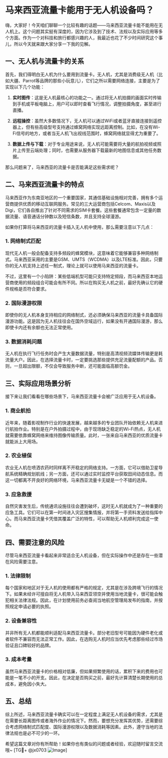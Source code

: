 # 马来西亚流量卡能用于无人机设备吗？

嗨，大家好！今天咱们聊聊一个比较有趣的话题——马来西亚流量卡能不能用在无人机上。这个问题其实挺有深度的，因为它涉及到了技术、法规以及实际应用等多个方面。作为一个对科技和旅行都感兴趣的人，我最近也花了不少时间研究这个事儿，所以今天就来跟大家分享一下我的见解。

## 一、无人机与流量卡的关系

首先，我们得明白无人机为什么要用到流量卡。无人机，尤其是消费级无人机（比如大疆、Parrot等品牌的那些小玩意儿），它们之所以需要网络连接，主要是为了实现以下几个功能：

1. **实时图传**：这是无人机最核心的功能之一。通过将无人机拍摄的画面实时传输到手机或平板电脑上，用户可以即时查看飞行情况，调整拍摄角度，甚至进行直播。
   
2. **远程操控**：虽然大多数情况下，无人机可以通过WiFi或者蓝牙直接连接到遥控器上，但有些高级型号支持通过蜂窝网络实现远距离控制。比如，在没有Wi-Fi信号的地方，或者当无人机飞出视线范围时，蜂窝网络就显得尤为重要了。

3. **数据上传与下载**：对于专业用途来说，无人机可能需要将大量的航拍视频或照片上传至云端处理；同时，也需要从服务器下载最新的地图信息或其他任务数据。

那么问题来了，马来西亚的流量卡是否能满足这些需求呢？

## 二、马来西亚流量卡的特点

马来西亚作为东南亚地区的一个重要国家，其通信基础设施相对完善，拥有多个运营商提供优质的移动互联网服务。常见的三大运营商包括Celcom、Maxis以及Digi，它们各自推出了针对不同需求的SIM卡套餐。这些套餐通常包含一定量的数据流量、语音通话分钟数以及短信条数，并且支持全球漫游。

如果你打算将马来西亚的流量卡插入无人机中使用，那么需要注意以下几点：

### 1. 网络制式匹配
现代无人机一般会配备支持多频段的蜂窝模块，这意味着它能够兼容多种网络制式。马来西亚采用的主要是GSM、UMTS（WCDMA）以及LTE标准。因此，只要你的无人机支持上述任一制式，理论上就可以使用马来西亚的流量卡。

不过，这里有一个小陷阱：某些低端机型可能只支持特定频段，而马来西亚本地运营商使用的频段组合可能会有所不同。所以在购买无人机之前，最好先确认它的硬件规格是否符合要求。

### 2. 国际漫游权限
即使你的无人机本身支持相应的网络制式，还必须确保马来西亚的流量卡具备国际漫游功能。这是因为无人机往往会在国外空域运行，如果没有开通国际漫游，那么即使卡内还有余额也无法正常使用。

### 3. 数据消耗问题
无人机在执行飞行任务时会产生大量数据流量，特别是高清视频流媒体传输更是耗流量大户。因此，在选择流量卡时，一定要挑选那些提供充足流量配额的产品。否则，一旦超出限额，不仅会导致服务中断，还可能面临高额罚金。

## 三、实际应用场景分析

接下来让我们看看在哪些场景下，马来西亚流量卡会被广泛应用于无人机设备。

### 1. 商业航拍
近年来，随着影视制作行业的快速发展，越来越多的专业团队开始依赖无人机来进行航拍作业。特别是在户外拍摄过程中，由于现场缺乏稳定的Wi-Fi热点，无人机就需要依靠蜂窝网络来维持图像传输质量。此时，一张来自马来西亚的优质流量卡就能派上大用场。

### 2. 农业植保
农业无人机在喷洒农药时同样离不开稳定的网络支持。一方面，它可以借助卫星导航系统精确规划航线；另一方面，还可以通过实时监控平台获取田间动态信息。而这一切都离不开良好的网络环境，马来西亚流量卡无疑是一个不错的选择。

### 3. 应急救援
自然灾害发生后，传统通讯设施往往会遭到破坏，这时无人机就成为了一种重要的应急工具。它们可以在第一时间进入灾区搜集情报，并将第一手资料发送给指挥中心。而马来西亚流量卡凭借其覆盖广泛的特性，可以帮助无人机顺利完成这一使命。

## 四、需要注意的风险

尽管马来西亚流量卡看起来非常适合无人机设备，但在实际操作中还是存在一些潜在风险需要注意。

### 1. 法律限制
每个国家和地区对于无人机的使用都有严格的规定，尤其是在涉及跨境飞行的情况下。如果未经许可擅自将无人机带入马来西亚领空并使用当地流量卡，很可能会触犯相关法律法规。因此，在计划使用前务必查阅当地航空管理局发布的指南，并按照规定申请必要的执照。

### 2. 设备兼容性
并非所有无人机都能顺利适配马来西亚流量卡。部分老旧型号可能因为硬件老化或者软件不兼容而无法正常工作。因此，在选购无人机时应当优先考虑那些经过市场验证且口碑较好的品牌。

### 3. 成本考量
虽然马来西亚流量卡的价格相对低廉，但如果频繁使用的话，累积下来的费用也可能是一笔不小的开支。因此，在决定是否购买之前，最好先计算清楚长期使用的总成本，避免因小失大。

## 五、总结

综上所述，马来西亚流量卡确实可以在一定程度上满足无人机设备的需求，尤其是在需要长距离图传或者海外作业的情况下。然而，要想充分发挥其优势，还需要综合考虑网络制式匹配度、国际漫游权限以及数据消耗等因素。此外，遵守当地的法律法规也是必不可少的一环。

希望这篇文章对你有所帮助！如果你也有类似的问题或者经验，欢迎随时留言交流哦~ [TG💪+ @jx0703 ![Image](https://github.com/user-attachments/assets/dbca1d08-cadb-493c-b0ec-ad6f7a83f270)]